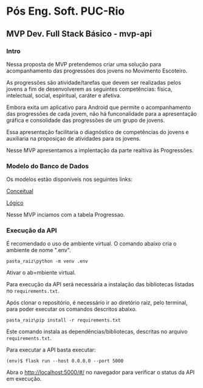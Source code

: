 # Pós Eng. Soft. PUC-Rio
## MVP Dev. Full Stack Básico - mvp-api


### Intro
Nessa proposta de MVP pretendemos criar uma solução para acompanhamento das progressões dos jovens no Movimento Escoteiro.

As progressões são atividade/tarefas que devem ser realizadas pelos jovens a fim de desenvolverem as seguintes competências: física, intelectual, social, espiritual, caráter e afetiva.

Embora exita um aplicativo para Android que permite o acompanhamento das progressões de cada jovem, não há funconalidade para a apresentação gráfica e consolidade das progressões de um grupo de jovens.

Essa apresentação facilitaria o diagnóstico de competências do jovens e auxiliaria na proposiçao de atividades para os jovens.

Nesse MVP apresentamos a implentação da parte realtiva às Progressões.

### Modelo do Banco de Dados

Os modelos estão disponíveis nos seguintes links:

[Conceitual](https://app.brmodeloweb.com/#!/publicview/6756350fec67b41b61bd77e6)

[Lógico](https://app.brmodeloweb.com/#!/publicview/67563463ec67b41b61bd77c7)

Nesse MVP inciamos com a tabela Progressao.

### Execução da API

É recomendado o uso de ambiente virtual. O comando abaixo cria o ambiente de nome ".env".

```
pasta_raiz\python -m venv .env
```
Ativar o ab=mbiente virtual.

Para execução da API será necessária a instalação das bibliotecas listadas no `requirements.txt`.

Após clonar o repositório, é necessário ir ao diretório raiz, pelo terminal, para poder executar os comandos descritos abaixo.

```
pasta_raiz\pip install -r requirements.txt
```

Este comando instala as dependências/bibliotecas, descritas no arquivo `requirements.txt`.

Para executar a API  basta executar:

```
(env)$ flask run --host 0.0.0.0 --port 5000
```

Abra o [http://localhost:5000/#/](http://localhost:5000/#/) no navegador para verificar o status da API em execução.
